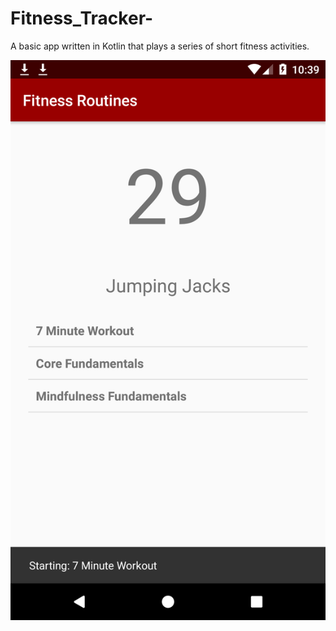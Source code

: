 ﻿# Fitness_Tracker-
A basic app written in Kotlin that plays a series of short fitness activities. 

![Screenshot](https://github.com/user1342/Fitness_Tracker/blob/master/Screenshots/Screenshot_1554629951.png?raw=true)
